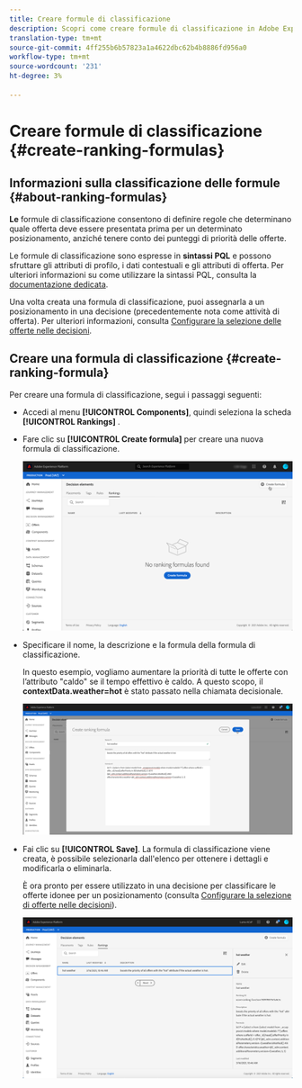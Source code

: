 ```yaml
---
title: Creare formule di classificazione
description: Scopri come creare formule di classificazione in Adobe Experience Platform.
translation-type: tm+mt
source-git-commit: 4ff255b6b57823a1a4622dbc62b4b8886fd956a0
workflow-type: tm+mt
source-wordcount: '231'
ht-degree: 3%

---
```


# Creare formule di classificazione {#create-ranking-formulas}

## Informazioni sulla classificazione delle formule {#about-ranking-formulas}

**Le** formule di classificazione consentono di definire regole che determinano quale offerta deve essere presentata prima per un determinato posizionamento, anziché tenere conto dei punteggi di priorità delle offerte.

Le formule di classificazione sono espresse in **sintassi PQL** e possono sfruttare gli attributi di profilo, i dati contestuali e gli attributi di offerta. Per ulteriori informazioni su come utilizzare la sintassi PQL, consulta la [documentazione dedicata](https://experienceleague.adobe.com/docs/experience-platform/segmentation/pql/overview.html).

Una volta creata una formula di classificazione, puoi assegnarla a un posizionamento in una decisione (precedentemente nota come attività di offerta). Per ulteriori informazioni, consulta [Configurare la selezione delle offerte nelle decisioni](../offer-activities/configure-offer-selection.md).

## Creare una formula di classificazione {#create-ranking-formula}

Per creare una formula di classificazione, segui i passaggi seguenti:

* Accedi al menu **[!UICONTROL Components]**, quindi seleziona la scheda **[!UICONTROL Rankings]** .

* Fare clic su **[!UICONTROL Create formula]** per creare una nuova formula di classificazione.

   ![](../assets/ranking-create-formula.png)

* Specificare il nome, la descrizione e la formula della formula di classificazione.

   In questo esempio, vogliamo aumentare la priorità di tutte le offerte con l’attributo &quot;caldo&quot; se il tempo effettivo è caldo. A questo scopo, il **contextData.weather=hot** è stato passato nella chiamata decisionale.

   ![](../assets/ranking-syntax.png)

* Fai clic su **[!UICONTROL Save]**. La formula di classificazione viene creata, è possibile selezionarla dall&#39;elenco per ottenere i dettagli e modificarla o eliminarla.

   È ora pronto per essere utilizzato in una decisione per classificare le offerte idonee per un posizionamento (consulta [Configurare la selezione di offerte nelle decisioni](../offer-activities/configure-offer-selection.md)).

   ![](../assets/ranking-formula-created.png)
